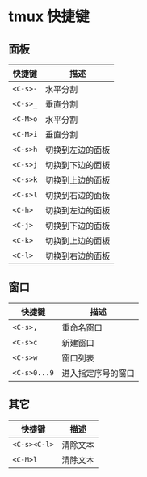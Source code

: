 # tmux 快捷键

## 面板

| 快捷键   | 描述             | 
| -------- | ---------------- | 
| `<C-s>-` | 水平分割         |
| `<C-s>_` | 垂直分割         |
| `<C-M>o` | 水平分割         |
| `<C-M>i` | 垂直分割         |
| `<C-s>h` | 切换到左边的面板 |
| `<C-s>j` | 切换到下边的面板 |
| `<C-s>k` | 切换到上边的面板 |
| `<C-s>l` | 切换到右边的面板 |
| `<C-h>`  | 切换到左边的面板 |
| `<C-j>`  | 切换到下边的面板 |
| `<C-k>`  | 切换到上边的面板 |
| `<C-l>`  | 切换到右边的面板 |

## 窗口

| 快捷键       | 描述               | 
| ------------ | ------------------ | 
| `<C-s>,`     | 重命名窗口         |
| `<C-s>c`     | 新建窗口           |
| `<C-s>w`     | 窗口列表           |
| `<C-s>0...9` | 进入指定序号的窗口 |


## 其它

| 快捷键       | 描述     | 
| ------------ | -------- | 
| `<C-s><C-l>` | 清除文本 |
| `<C-M>l`     | 清除文本 |
